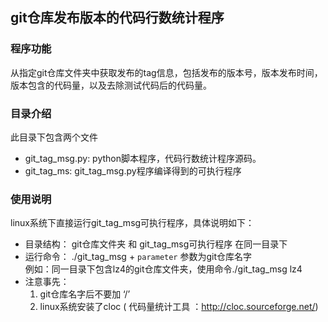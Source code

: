 ## git仓库发布版本的代码行数统计程序
### 程序功能
从指定git仓库文件夹中获取发布的tag信息，包括发布的版本号，版本发布时间，版本包含的代码量，以及去除测试代码后的代码量。
### 目录介绍
此目录下包含两个文件
- git_tag_msg.py: python脚本程序，代码行数统计程序源码。
- git_tag_ms: git_tag_msg.py程序编译得到的可执行程序
### 使用说明
linux系统下直接运行git_tag_msg可执行程序，具体说明如下：
- 目录结构： git仓库文件夹 和 git_tag_msg可执行程序 在同一目录下
- 运行命令： ./git_tag_msg + `parameter`  参数为git仓库名字  
    例如：同一目录下包含lz4的git仓库文件夹，使用命令./git_tag_msg lz4
- 注意事先：
    1. git仓库名字后不要加 ‘/’ 
    2. linux系统安装了cloc ( 代码量统计工具 ：http://cloc.sourceforge.net/)

